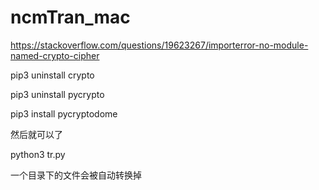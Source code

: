 # ncmTran_mac

https://stackoverflow.com/questions/19623267/importerror-no-module-named-crypto-cipher

pip3 uninstall crypto

pip3 uninstall pycrypto 

pip3 install pycryptodome

然后就可以了

python3 tr.py

一个目录下的文件会被自动转换掉

